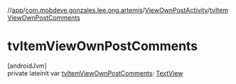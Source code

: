 //[app](../../../index.md)/[com.mobdeve.gonzales.lee.ong.artemis](../index.md)/[ViewOwnPostActivity](index.md)/[tvItemViewOwnPostComments](tv-item-view-own-post-comments.md)

# tvItemViewOwnPostComments

[androidJvm]\
private lateinit var [tvItemViewOwnPostComments](tv-item-view-own-post-comments.md): [TextView](https://developer.android.com/reference/kotlin/android/widget/TextView.html)
